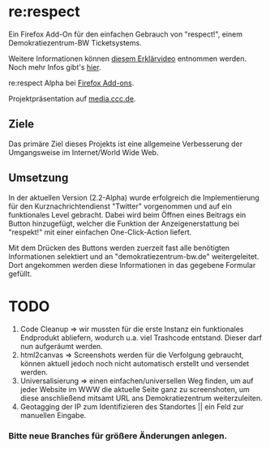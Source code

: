 # re:respect
Ein Firefox Add-On für den einfachen Gebrauch von "respect!",
einem Demokratiezentrum-BW Ticketsystems.

Weitere Informationen können [diesem Erklärvideo](https://www.youtube.com/watch?v=5tP-hdJgUxQ) entnommen werden.
Noch mehr Infos gibt's [hier](https://demokratiezentrum-bw.de/).

re:respect Alpha bei [Firefox Add-ons](https://addons.mozilla.org/de/firefox/addon/re-respect/).

Projektpräsentation auf [media.ccc.de](https://media.ccc.de/v/jh19-hd-1013-re_respect#l=deu&t=0).

## Ziele
Das primäre Ziel dieses Projekts ist eine allgemeine Verbesserung der Umgangsweise im Internet/World Wide Web.

## Umsetzung
In der aktuellen Version (2.2-Alpha) wurde erfolgreich die Implementierung für den Kurznachrichtendienst "Twitter" vorgenommen und auf ein funktionales Level gebracht. Dabei wird beim Öffnen eines Beitrags ein Button hinzugefügt, welcher die Funktion der Anzeigenerstattung bei "respekt!" mit einer einfachen One-Click-Action liefert.

Mit dem Drücken des Buttons werden zuerzeit fast alle benötigten Informationen selektiert und an "demokratiezentrum-bw.de" weitergeleitet. Dort angekommen werden diese Informationen in das gegebene Formular gefüllt.


# TODO
1. Code Cleanup => wir mussten für die erste Instanz ein funktionales Endprodukt abliefern, wodurch u.a. viel Trashcode entstand. Dieser darf nun aufgeräumt werden.
2. html2canvas => Screenshots werden für die Verfolgung gebraucht, können aktuell jedoch noch nicht automatisch erstellt und versendet werden. 
3. Universalisierung => einen einfachen/universellen Weg finden, um auf jeder Website im WWW die aktuelle Seite ganz zu screenshoten, um diese anschließend mitsamt URL ans Demokratiezentrum weiterzuleiten.
4. Geotagging der IP zum Identifizieren des Standortes || ein Feld zur manuellen Eingabe.

### Bitte neue Branches für größere Änderungen anlegen.
